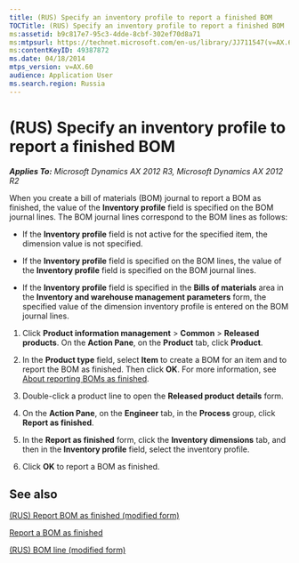 ```yaml
---
title: (RUS) Specify an inventory profile to report a finished BOM
TOCTitle: (RUS) Specify an inventory profile to report a finished BOM
ms:assetid: b9c817e7-95c3-4dde-8cbf-302ef70d8a71
ms:mtpsurl: https://technet.microsoft.com/en-us/library/JJ711547(v=AX.60)
ms:contentKeyID: 49387872
ms.date: 04/18/2014
mtps_version: v=AX.60
audience: Application User
ms.search.region: Russia
---
```


# (RUS) Specify an inventory profile to report a finished BOM 


_**Applies To:** Microsoft Dynamics AX 2012 R3, Microsoft Dynamics AX 2012 R2_

When you create a bill of materials (BOM) journal to report a BOM as finished, the value of the **Inventory profile** field is specified on the BOM journal lines. The BOM journal lines correspond to the BOM lines as follows:

  - If the **Inventory profile** field is not active for the specified item, the dimension value is not specified.

  - If the **Inventory profile** field is specified on the BOM lines, the value of the **Inventory profile** field is specified on the BOM journal lines.

  - If the **Inventory profile** field is specified in the **Bills of materials** area in the **Inventory and warehouse management parameters** form, the specified value of the dimension inventory profile is entered on the BOM journal lines.

<!-- end list -->

1.  Click **Product information management** \> **Common** \> **Released products**. On the **Action Pane**, on the **Product** tab, click **Product**.

2.  In the **Product type** field, select **Item** to create a BOM for an item and to report the BOM as finished. Then click **OK**. For more information, see [About reporting BOMs as finished](about-reporting-boms-as-finished.md).

3.  Double-click a product line to open the **Released product details** form.

4.  On the **Action Pane**, on the **Engineer** tab, in the **Process** group, click **Report as finished**.

5.  In the **Report as finished** form, click the **Inventory dimensions** tab, and then in the **Inventory profile** field, select the inventory profile.

6.  Click **OK** to report a BOM as finished.

## See also

[(RUS) Report BOM as finished (modified form)](https://technet.microsoft.com/en-us/library/jj733179\(v=ax.60\))

[Report a BOM as finished](report-a-bom-as-finished.md)

[(RUS) BOM line (modified form)](https://technet.microsoft.com/en-us/library/jj711372\(v=ax.60\))

  


